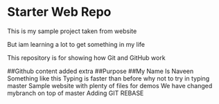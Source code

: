 # Starter Web Repo

This is my sample project taken from website

But iam learning a lot to get something in my life

This repository is for showing how Git and GitHub work

##Github content added extra
##Purpose
##My Name Is Naveen
Something like this
Typing is faster than before why not to try in typing master
Sample website with plenty of files for demos
We have changed mybranch on top of master
Adding GIT REBASE
